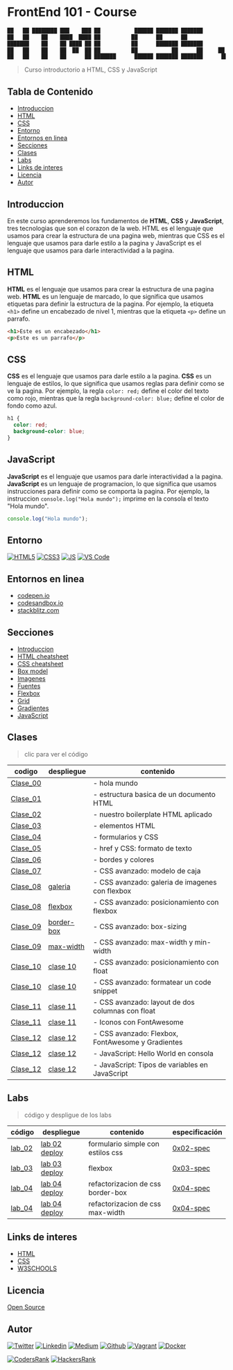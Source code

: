 # FrontEnd 101 - Course

```javascript
██   ██ ████████ ███    ███ ██           ██████ ███████ ███████          ██ ███████ 
██   ██    ██    ████  ████ ██          ██      ██      ██               ██ ██      
███████    ██    ██ ████ ██ ██          ██      ███████ ███████          ██ ███████ 
██   ██    ██    ██  ██  ██ ██          ██           ██      ██     ██   ██      ██ 
██   ██    ██    ██      ██ ███████      ██████ ███████ ███████      █████  ███████ 
```

> Curso introductorio a HTML, CSS y JavaScript

## Tabla de Contenido

- [Introduccion](#introduccion)
- [HTML](#html)
- [CSS](#css)
- [Entorno](#entorno)
- [Entornos en linea](#entornos-en-linea)
- [Secciones](#secciones)
- [Clases](#clases)
- [Labs](#labs)
- [Links de interes](#links-de-interes)
- [Licencia](#licencia)
- [Autor](#autor)

## Introduccion

En este curso aprenderemos los fundamentos de **HTML**, **CSS** y **JavaScript**, tres tecnologias que son el corazon de la web. HTML es el lenguaje que usamos para crear la estructura de una pagina web, mientras que CSS es el lenguaje que usamos para darle estilo a la pagina y JavaScript es el lenguaje que usamos para darle interactividad a la pagina.

## HTML

**HTML** es el lenguaje que usamos para crear la estructura de una pagina web. **HTML** es un lenguaje de marcado, lo que significa que usamos etiquetas para definir la estructura de la pagina. Por ejemplo, la etiqueta `<h1>` define un encabezado de nivel 1, mientras que la etiqueta `<p>` define un parrafo.

```html
<h1>Este es un encabezado</h1>
<p>Este es un parrafo</p>
```

## CSS

**CSS** es el lenguaje que usamos para darle estilo a la pagina. **CSS** es un lenguaje de estilos, lo que significa que usamos reglas para definir como se ve la pagina. Por ejemplo, la regla `color: red;` define el color del texto como rojo, mientras que la regla `background-color: blue;` define el color de fondo como azul.

```css
h1 {
  color: red;
  background-color: blue;
}
```

## JavaScript

**JavaScript** es el lenguaje que usamos para darle interactividad a la pagina. **JavaScript** es un lenguaje de programacion, lo que significa que usamos instrucciones para definir como se comporta la pagina. Por ejemplo, la instruccion `console.log("Hola mundo");` imprime en la consola el texto "Hola mundo".

```js
console.log("Hola mundo");
```

## Entorno

[![HTML5](https://img.shields.io/static/v1?label=&message=HTML5&color=E34F26&logo=HTML5&logoColor=E34F26&labelColor=2F333A)](https://developer.mozilla.org/en-US/docs/Web/Guide/HTML/HTML5)<!--HTML5-->
[![CSS3](https://img.shields.io/static/v1?label=&message=CSS3&color=0071B5&logo=CSS3&logoColor=1572B6&labelColor=2F333A)](https://developer.mozilla.org/en-US/docs/Web/CSS)<!-- CSS3 -->
[![JS](https://img.shields.io/static/v1?label=&message=JavaScript&color=F7DF1E&logo=JavaScript&logoColor=F7DF1E&labelColor=2F333A)](https://www.javascript.com)<!-- JS -->
[![VS Code](https://img.shields.io/static/v1?label=&message=Visual%20Studio%20Code&color=007ACC&logo=Visual%20Studio%20Code&logoColor=007ACC&labelColor=2F333A)](https://code.visualstudio.com/)<!-- vs code -->

## Entornos en linea

- [codepen.io](https://codepen.io)
- [codesandbox.io](https://codesandbox.io)
- [stackblitz.com](https://stackblitz.com)

## Secciones

- [Introduccion](./course/01-intro_es.md)
- [HTML cheatsheet](./course/02-HTML_CS_es.md)
- [CSS cheatsheet](./course/03-CSS_es.md)
- [Box model](./course/05-box_model_es.md)
- [Imagenes](./course/img_es.md)
- [Fuentes](./course/fonts_es.md)
- [Flexbox](./course/06-flexbox_es.md)
- [Grid](./course/08-grid_es.md)
- [Gradientes](./course/07-gradients_es.md)
- [JavaScript](./course/09-JavaScript_es.md)

## Clases

> clic para ver el código

| codigo | despliegue | contenido |
|--------|------------------------------------|---------------|
| [Clase_00](./course/clase_00/) | | - hola mundo |
| [Clase_01](./course/clase_01/) | | - estructura basica de un documento HTML |
| [Clase_02](./course/clase_02/) | | - nuestro boilerplate HTML aplicado |
| [Clase_03](./course/clase_03/) | | - elementos HTML |
| [Clase_04](./course/clase_04/) | | - formularios y CSS |
| [Clase_05](./course/clase_05/) | | - href y CSS: formato de texto |
| [Clase_06](./course/clase_06/) | | - bordes y colores |
| [Clase_07](./course/clase_07/) | | - CSS avanzado: modelo de caja |
| [Clase_08](./course/clase_08/consolas/) |[galeria](https://ralexrivero.github.io/FrontEnd-101-Course/course/clase_08/consolas/) | - CSS avanzado: galeria de imagenes con flexbox |
| [Clase_08](./course/clase_08/flexbox/) |[flexbox](https://ralexrivero.github.io/FrontEnd-101-Course/course/clase_08/flexbox/) | - CSS avanzado: posicionamiento con flexbox |
| [Clase_09](./course/clase_09/09-border-box/) | [border-box](https://ralexrivero.github.io/FrontEnd-101-Course/course/clase_09/09-border-box)| - CSS avanzado: box-sizing  |
| [Clase_09](./course/clase_09/09-max-width/) | [max-width](https://ralexrivero.github.io/FrontEnd-101-Course/course/clase_09/09-max-width)| - CSS avanzado: max-width y min-width |
| [Clase_10](./course/clase_10/float) | [clase 10](https://ralexrivero.github.io/FrontEnd-101-Course/course/clase_10/float) | - CSS avanzado: posicionamiento con float |
| [Clase_10](./course/clase_10/codigo) | [clase 10](https://ralexrivero.github.io/FrontEnd-101-Course/course/clase_10/codigo) | - CSS avanzado: formatear un code snippet |
| [Clase_11](./course/clase_11/float) | [clase 11](https://ralexrivero.github.io/FrontEnd-101-Course/course/clase_11/float) | - CSS avanzado: layout de dos columnas con float |
| [Clase_11](./course/clase_11/fontawesome) | [clase 11](https://ralexrivero.github.io/FrontEnd-101-Course/course/clase_11/fontawesome) | - Iconos con FontAwesome |
| [Clase_12](./course/clase_12/flexbox_master/) | [clase 12](https://ralexrivero.github.io/FrontEnd-101-Course/course/clase_12/flexbox_master) | - CSS avanzado: Flexbox, FontAwesome y Gradientes |
| [Clase_12](./course/clase_12/hello_javascript/) | [clase 12](https://ralexrivero.github.io/FrontEnd-101-Course/course/clase_12/hello_javascript) | - JavaScript: Hello World en consola |
| [Clase_12](./course/clase_12/tipos_variables/) | [clase 12](https://ralexrivero.github.io/FrontEnd-101-Course/course/clase_12/tipos_variables) | - JavaScript: Tipos de variables en JavaScript |


## Labs

> código y despligue de los labs

| código | despliegue | contenido | especificación |
|--------|------------------------------------|---------------|---------------|
| [lab_02](./course/lab/0x02-lab/) | [lab 02 deploy](https://ralexrivero.github.io/FrontEnd-101-Course/course/lab/0x02-lab/) | formulario simple con estilos css | [0x02-spec](./course/lab/0x02-lab/0x02-espec.md) |
| [lab_03](./course/lab/0x03-lab/) | [lab 03 deploy](https://ralexrivero.github.io/FrontEnd-101-Course/course/lab/0x03-lab/) | flexbox | [0x03-spec](./course/lab/0x03-lab/0x03-espec.md) |
| [lab_04](./course/lab/0x04-lab/09-border-box/) | [lab 04 deploy](https://ralexrivero.github.io/FrontEnd-101-Course/course/lab/0x04-lab/09-border-box/) | refactorizacion de css border-box | [0x04-spec](./course/lab/0x04-lab/0x04-espec.md) |
| [lab_04](./course/lab/0x04-lab/09-max-width/) | [lab 04 deploy](https://ralexrivero.github.io/FrontEnd-101-Course/course/lab/0x04-lab/09-max-width) | refactorizacion de css max-width | [0x04-spec](./course/lab/0x04-lab/0x04-espec.md) |

## Links de interes

- [HTML](https://developer.mozilla.org/es/docs/Web/HTML)
- [CSS](https://developer.mozilla.org/es/docs/Web/CSS)
- [W3SCHOOLS](https://www.w3schools.com/)

## Licencia

[Open Source](https://opensource.org/licenses/MIT)

## Autor

[![Twitter](https://img.shields.io/twitter/follow/ralex_uy?style=social)](https://twitter.com/ralex_uy) <!-- twitter -->
[![Linkedin](https://img.shields.io/badge/LinkedIn-+28K-blue?style=social&logo=linkedin)](https://www.linkedin.com/in/ronald-rivero/) <!-- linkedin -->
[![Medium](https://img.shields.io/static/v1?label=&message=Medium&color=000000&logo=Medium&logoColor=000000&labelColor=888888)](https://medium.com/@ralexrivero)<!-- medium -->
[![Github](https://img.shields.io/github/followers/ralexrivero?style=social)](https://github.com/ralexrivero/) <!-- github -->
[![Vagrant](https://img.shields.io/static/v1?label=&message=Vagrant%20Profile&color=1868F2&logo=vagrant&labelColor=2F333A)](https://app.vagrantup.com/ralexrivero) <!-- vagrant -->
[![Docker](https://img.shields.io/static/v1?label=&message=Docker%20Profile&color=2496ED&logo=Docker&labelColor=2F333A)](https://hub.docker.com/u/ralexrivero) <!-- docker -->

[![CodersRank](https://img.shields.io/static/v1?label=&message=Coders%20Rank&color=67A4AC&logo=CodersRank&logoColor=67A4AC&labelColor=2F333A)](https://profile.codersrank.io/user/ralexrivero) <!-- codersrank -->
[![HackersRank](https://img.shields.io/static/v1?label=&message=Hacker%20Rank&color=00EA64&logo=HackerRank&logoColor=00EA64&labelColor=2F333A)](https://www.hackerrank.com/ralexrivero) <!-- hackerrank -->
<!-- Behance -->
<!-- website -->
